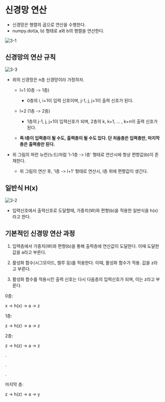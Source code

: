 # 신경망 연산

- 신경망은 행렬의 곱으로 연산을 수행한다.
- numpy.dot(a, b) 형태로 a와 b의 행렬을 연산한다.

![3-1](https://user-images.githubusercontent.com/63298243/90893755-81f70480-e3fa-11ea-9515-216b132b0495.png)

## 신경망의 연산 규칙

![3-3](https://user-images.githubusercontent.com/63298243/90893760-84f1f500-e3fa-11ea-98db-4fce7d2ec204.png)

- 위의 신경망은 n층 신경망이라 가정하자.
  - l=1 (0층 -> 1층)
    - 0층의 i, i+1이 입력 신호이며, j-1, j, j+1이 출력 신호가 된다.
  - l=2 (1층 -> 2층)
    - 1층의 j-1, j, j+1이 입력신호가 되며, 2층의 k, k+1, ... , k+n이 출력 신호가 된다.

  - **즉 l층이 입력층이 될 수도, 출력층이 될 수도 있다. 단 처음층은 입력층만, 마지막층은 출력층만 된다.**

- 위 그림의 파란 뉴런(노드)처럼 'l-1층 -> l층' 형태로 연산시에 항상 편향값(b)이 존재한다.
  - 위 그림의 연산 후, 'l층 -> l+1' 형태로 연산시, l층 위에 편향값이 생긴다.

## 일반식 H(x)
![3-2](https://user-images.githubusercontent.com/63298243/90893771-88857c00-e3fa-11ea-9800-755fb73f2de0.png)

- 입력신호에서 출력신호로 도달할때, 가중치(W)와 편향(b)을 적용한 일반식을 h(x)라고 한다.


## 기본적인 신경망 연산 과정

1. 입력층에서 가중치(W)와 편향(b)을 통해 출력층에 연산값이 도달한다. 이때 도달한 값을 a라고 부른다.

2. 활성화 함수(시그모이드, 렐루 등)를 적용한다. 이때, 활성화 함수가 적용. 값을 z라고 부른다.

3. 활성화 함수를 적용시킨 출력 신호는 다시 다음층의 입력신호가 되며, 이는 z라고 부른다.

0층:

x -> h(x) -> a -> z

1층:

z -> h(z) -> a -> z

2층:

z -> h(z) -> a -> z

.

.

.

마지막 층:

z -> h(z) -> a -> y
